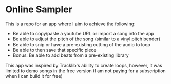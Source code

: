 # Online Sampler

This is a repo for an app where I aim to achieve the following:
* Be able to copy/paste a youtube URL or import a song into the app
* Be able to adjust the pitch of the song (similar to a vinyl pitch bender)
* Be able to snip or have a pre-existing cutting of the audio to loop
* Be able to then save that specific piece
* Bonus: Be able to add beats from a pre-existing library

This app was inspired by Tracklib's ability to create loops, however, it was limited to demo songs in the free version (I am not paying for a subscription when I can build it for free)
